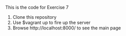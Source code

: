 This is the code for Exercise 7
1. Clone this repository
2. Use $vagrant up to fire up the server
3. Browse http://localhost:8000/ to see the main page